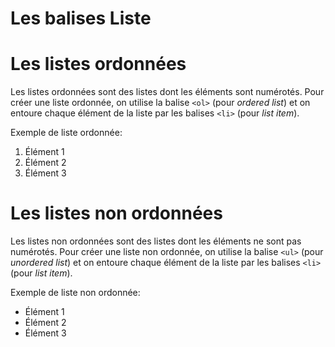 <div w-full h-full>
    <div>
        <h1 w-90 pb-4 text-ts font-mono text-2xl>Les balises Liste</h1>
    </div>
    <h1 text-xl pb-4 text-accent>Les listes ordonnées</h1>
    <p>
        Les listes ordonnées sont des listes dont les éléments sont numérotés. Pour créer une liste ordonnée, on utilise la balise <code>&lt;ol&gt;</code> (pour <em>ordered list</em>) et on entoure chaque élément de la liste par les balises <code>&lt;li&gt;</code> (pour <em>list item</em>).
    </p>
    <p pb-4 pt-4>
        Exemple de liste ordonnée:
    </p>
    <div>
        <ol list-decimal>
            <li>Élément 1</li>
            <li>Élément 2</li>
            <li>Élément 3</li>
        </ol>  
    </div>
    <h1 text-xl pb-4 pt-4 text-accent>Les listes non ordonnées</h1>
    <p>
        Les listes non ordonnées sont des listes dont les éléments ne sont pas numérotés. Pour créer une liste non ordonnée, on utilise la balise <code>&lt;ul&gt;</code> (pour <em>unordered list</em>) et on entoure chaque élément de la liste par les balises <code>&lt;li&gt;</code> (pour <em>list item</em>).
    </p>
    <p pb-4 pt-4>
        Exemple de liste non ordonnée:
    </p>
    <div>
        <ul list-disc>
            <li>Élément 1</li>
            <li>Élément 2</li>
            <li>Élément 3</li>
        </ul>  
    </div>

</div>